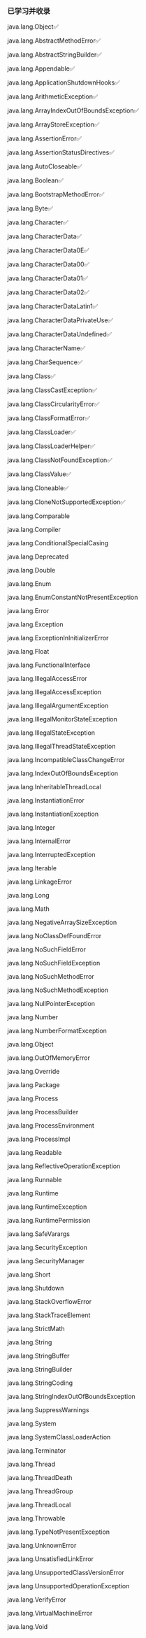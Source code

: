 ### 已学习并收录
java.lang.Object✅

java.lang.AbstractMethodError✅

java.lang.AbstractStringBuilder✅

java.lang.Appendable✅

java.lang.ApplicationShutdownHooks✅

java.lang.ArithmeticException✅

java.lang.ArrayIndexOutOfBoundsException✅

java.lang.ArrayStoreException✅

java.lang.AssertionError✅

java.lang.AssertionStatusDirectives✅

java.lang.AutoCloseable✅

java.lang.Boolean✅

java.lang.BootstrapMethodError✅

java.lang.Byte✅

java.lang.Character✅

java.lang.CharacterData✅

java.lang.CharacterData0E✅

java.lang.CharacterData00✅

java.lang.CharacterData01✅

java.lang.CharacterData02✅

java.lang.CharacterDataLatin1✅

java.lang.CharacterDataPrivateUse✅

java.lang.CharacterDataUndefined✅

java.lang.CharacterName✅

java.lang.CharSequence✅

java.lang.Class✅

java.lang.ClassCastException✅

java.lang.ClassCircularityError✅

java.lang.ClassFormatError✅

java.lang.ClassLoader✅

java.lang.ClassLoaderHelper✅

java.lang.ClassNotFoundException✅

java.lang.ClassValue✅

java.lang.Cloneable✅

java.lang.CloneNotSupportedException✅

java.lang.Comparable

java.lang.Compiler

java.lang.ConditionalSpecialCasing

java.lang.Deprecated

java.lang.Double

java.lang.Enum

java.lang.EnumConstantNotPresentException

java.lang.Error

java.lang.Exception

java.lang.ExceptionInInitializerError

java.lang.Float

java.lang.FunctionalInterface

java.lang.IllegalAccessError

java.lang.IllegalAccessException

java.lang.IllegalArgumentException

java.lang.IllegalMonitorStateException

java.lang.IllegalStateException

java.lang.IllegalThreadStateException

java.lang.IncompatibleClassChangeError

java.lang.IndexOutOfBoundsException

java.lang.InheritableThreadLocal

java.lang.InstantiationError

java.lang.InstantiationException

java.lang.Integer

java.lang.InternalError

java.lang.InterruptedException

java.lang.Iterable

java.lang.LinkageError

java.lang.Long

java.lang.Math

java.lang.NegativeArraySizeException

java.lang.NoClassDefFoundError

java.lang.NoSuchFieldError

java.lang.NoSuchFieldException

java.lang.NoSuchMethodError

java.lang.NoSuchMethodException

java.lang.NullPointerException

java.lang.Number

java.lang.NumberFormatException

java.lang.Object

java.lang.OutOfMemoryError

java.lang.Override

java.lang.Package

java.lang.Process

java.lang.ProcessBuilder

java.lang.ProcessEnvironment

java.lang.ProcessImpl

java.lang.Readable

java.lang.ReflectiveOperationException

java.lang.Runnable

java.lang.Runtime

java.lang.RuntimeException

java.lang.RuntimePermission

java.lang.SafeVarargs

java.lang.SecurityException

java.lang.SecurityManager

java.lang.Short

java.lang.Shutdown

java.lang.StackOverflowError

java.lang.StackTraceElement

java.lang.StrictMath

java.lang.String

java.lang.StringBuffer

java.lang.StringBuilder

java.lang.StringCoding

java.lang.StringIndexOutOfBoundsException

java.lang.SuppressWarnings

java.lang.System

java.lang.SystemClassLoaderAction

java.lang.Terminator

java.lang.Thread

java.lang.ThreadDeath

java.lang.ThreadGroup

java.lang.ThreadLocal

java.lang.Throwable

java.lang.TypeNotPresentException

java.lang.UnknownError

java.lang.UnsatisfiedLinkError

java.lang.UnsupportedClassVersionError

java.lang.UnsupportedOperationException

java.lang.VerifyError

java.lang.VirtualMachineError

java.lang.Void
